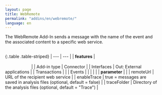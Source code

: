 ```yaml
---
layout: page
title: WebRemote
permalink: "addins/en/webremote/"
language: en
---
```


The WebRemote Add-In sends a message with the name of the event and the associated content to a specific web service.<br /><br />

{:.table .table-striped}
| --- | --- |
| __features__ | &nbsp;&nbsp;&nbsp;&nbsp;&nbsp;&nbsp;&nbsp;&nbsp;&nbsp;&nbsp;&nbsp;&nbsp;&nbsp;&nbsp;&nbsp;&nbsp;&nbsp;&nbsp;&nbsp;&nbsp;&nbsp;&nbsp;&nbsp;&nbsp;&nbsp;&nbsp;&nbsp;&nbsp;&nbsp;&nbsp;&nbsp;&nbsp;&nbsp;&nbsp;&nbsp;&nbsp;&nbsp;&nbsp;&nbsp;&nbsp;&nbsp;&nbsp;&nbsp;&nbsp;&nbsp;&nbsp;&nbsp;&nbsp;&nbsp;&nbsp;&nbsp;&nbsp;&nbsp;&nbsp;&nbsp;&nbsp;&nbsp;&nbsp;&nbsp;&nbsp;&nbsp;&nbsp;&nbsp;&nbsp;&nbsp;&nbsp;&nbsp;&nbsp;&nbsp;&nbsp;&nbsp;&nbsp;&nbsp;&nbsp;&nbsp;&nbsp;&nbsp;&nbsp;&nbsp;&nbsp;&nbsp;&nbsp;&nbsp;&nbsp;&nbsp;&nbsp;&nbsp;&nbsp;&nbsp;&nbsp;&nbsp;&nbsp;&nbsp;&nbsp;&nbsp;&nbsp;&nbsp;&nbsp;&nbsp;&nbsp;&nbsp;&nbsp;&nbsp;&nbsp;&nbsp;&nbsp;&nbsp;&nbsp;&nbsp;&nbsp;&nbsp;&nbsp;&nbsp;&nbsp;&nbsp;&nbsp;&nbsp;&nbsp;&nbsp;&nbsp;&nbsp;&nbsp;&nbsp;&nbsp;&nbsp;&nbsp;&nbsp;&nbsp;&nbsp;&nbsp;&nbsp;&nbsp;&nbsp;&nbsp;&nbsp;&nbsp;&nbsp;&nbsp;&nbsp;&nbsp;&nbsp;&nbsp;&nbsp;&nbsp;&nbsp;&nbsp;&nbsp;&nbsp;&nbsp; |
| Add-in type | Connector |
| Interfaces | Out: External applications |
| Transactions	 |  |
| Events |  |
| | |
| __parameter__ | |
| remoteUrl | URL of the recipient web service |
| enableTrace | true = messages are saved in analysis files (optional, default = false) |
| traceFolder | Directory of the analysis files (optional, default = "Trace") |


<!-- 
### Anwendungsbeispiele 

ToDo
-->